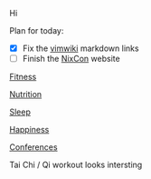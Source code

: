 Hi

Plan for today:

* [X] Fix the [vimwiki](vimwiki.md) markdown links
* [ ] Finish the [NixCon](NixCon.md) website

[Fitness](Fitness.md)

[Nutrition](Nutrition.md)

[Sleep](Sleep.md)

[Happiness](Happiness.md)


[Conferences](Conferences.md)

Tai Chi / Qi workout looks intersting

